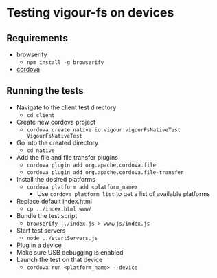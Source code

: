Testing vigour-fs on devices
===

## Requirements
- browserify
    + `npm install -g browserify`
- [cordova](http://cordova.apache.org/)

## Running the tests
- Navigate to the client test directory
    + `cd client`
- Create new cordova project
    + `cordova create native io.vigour.vigourFsNativeTest VigourFsNativeTest`
- Go into the created directory
    + `cd native`
- Add the file and file transfer plugins
    + `cordova plugin add org.apache.cordova.file`
    + `cordova plugin add org.apache.cordova.file-transfer`
- Install the desired platforms
    + `cordova platform add <platform_name>`
        * Use `cordova platform list` to get a list of available platforms
- Replace default index.html
    + `cp ../index.html www/`
- Bundle the test script
    + `browserify ../index.js > www/js/index.js`
- Start test servers
    + `node ../startServers.js`
- Plug in a device
- Make sure USB debugging is enabled
- Launch the test on that device
    + `cordova run <platform_name> --device`